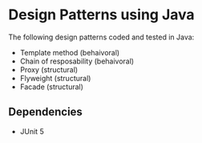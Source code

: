# Design Patterns using Java

The following design patterns coded and tested in Java:

- Template method (behaivoral)
- Chain of resposability (behaivoral)
- Proxy (structural)
- Flyweight (structural)
- Facade (structural)

## Dependencies

- JUnit 5
